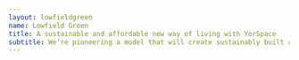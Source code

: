 ```yaml
---
layout: lowfieldgreen
name: Lowfield Green
title: A sustainable and affordable new way of living with YorSpace
subtitle: We’re pioneering a model that will create sustainably built and permanently affordable homes while also allowing people to come together and create their own communities.
---
```

